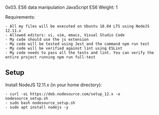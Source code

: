 0x03. ES6 data manipulation
JavaScript
ES6
 Weight: 1


Requirements:

	- All my files will be executed on Ubuntu 18.04 LTS using NodeJS 12.11.x
	- Allowed editors: vi, vim, emacs, Visual Studio Code
	- My code should use the js extension
	- My code will be tested using Jest and the command npm run test
	- My code will be verified against lint using ESLint
	- My code needs to pass all the tests and lint. You can verify the entire project running npm run full-test


Setup
-----

Install NodeJS 12.11.x
(in your home directory):

	- curl -sL https://deb.nodesource.com/setup_12.x -o nodesource_setup.sh
	- sudo bash nodesource_setup.sh
	- sudo apt install nodejs -y
